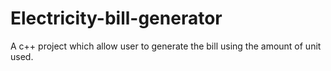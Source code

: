 # Electricity-bill-generator
A c++ project which allow user to generate the bill using the amount of unit used.
